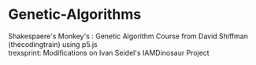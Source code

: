 # Genetic-Algorithms

Shakespaere's Monkey's : Genetic Algorithm Course from David Shiffman (thecodingtrain) using p5.js  
trexsprint: Modifications on Ivan Seidel's IAMDinosaur Project  

